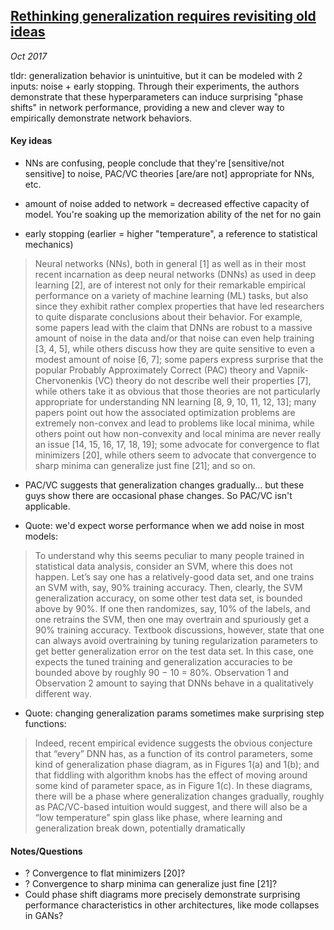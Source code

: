 ## [Rethinking generalization requires revisiting old ideas](https://arxiv.org/pdf/1710.09553.pdf)

_Oct 2017_

tldr: generalization behavior is unintuitive, but it can be modeled with 2 inputs: noise + early stopping. Through their experiments, the authors demonstrate that these hyperparameters can induce surprising "phase shifts" in network performance, providing a new and clever way to empirically demonstrate network behaviors.

#### Key ideas

* NNs are confusing, people conclude that they're [sensitive/not sensitive] to noise, PAC/VC theories [are/are not] appropriate for NNs, etc.

* amount of noise added to network = decreased effective capacity of model. You're soaking up the memorization ability of the net for no gain

* early stopping (earlier = higher "temperature", a reference to statistical mechanics)

> Neural networks (NNs), both in general [1] as well as in their most recent incarnation as deep neural networks (DNNs) as used in deep learning [2], are of interest not only for their remarkable empirical performance on a variety of machine learning (ML) tasks, but also since they exhibit rather complex properties that have led researchers to quite disparate conclusions about their behavior. For example, some papers lead with the claim that DNNs are robust to a massive amount of noise in the data and/or that noise can even help training [3, 4, 5], while others discuss how they are quite sensitive to even a modest amount of noise [6, 7]; some papers express surprise that the popular Probably Approximately Correct (PAC) theory and Vapnik-Chervonenkis (VC) theory do not describe well their properties [7], while others take it as obvious that those theories are not particularly appropriate for understanding NN learning [8, 9, 10, 11, 12, 13]; many papers point out how the associated optimization problems are extremely non-convex and lead to problems like local minima, while others point out how non-convexity and local minima are never really an issue [14, 15, 16, 17, 18, 19]; some advocate for convergence to flat minimizers [20], while others seem to advocate that convergence to sharp minima can generalize just fine [21]; and so on.

* PAC/VC suggests that generalization changes gradually... but these guys show there are occasional phase changes. So PAC/VC isn't applicable.

* Quote: we'd expect worse performance when we add noise in most models:

> To understand why this seems peculiar to many people trained in statistical data analysis, consider an SVM, where this does not happen. Let’s say one has a relatively-good data set, and one trains an SVM with, say, 90% training accuracy. Then, clearly, the SVM generalization accuracy, on some other test data set, is bounded above by 90%. If one then randomizes, say, 10% of the labels, and one retrains the SVM, then one may overtrain and spuriously get a 90% training accuracy. Textbook discussions, however, state that one can always avoid overtraining by tuning regularization parameters to get better generalization error on the test data set. In this case, one expects the tuned training and generalization accuracies to be bounded above by roughly 90 − 10 = 80%. Observation 1 and Observation 2 amount to saying that DNNs behave in a qualitatively different way.

* Quote: changing generalization params sometimes make surprising step functions:

> Indeed, recent empirical evidence suggests the obvious conjecture that “every” DNN has, as a function of its control parameters, some kind of generalization phase diagram, as in Figures 1(a) and 1(b); and that fiddling with algorithm knobs has the effect of moving around some kind of parameter space, as in Figure 1(c). In these diagrams, there will be a phase where generalization changes gradually, roughly as PAC/VC-based intuition would suggest, and there will also be a “low temperature” spin glass like phase, where learning and generalization break down, potentially dramatically

#### Notes/Questions

* ? Convergence to flat minimizers [20]?
* ? Convergence to sharp minima can generalize just fine [21]?
* Could phase shift diagrams more precisely demonstrate surprising performance characteristics in other architectures, like mode collapses in GANs?
